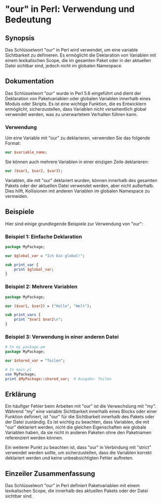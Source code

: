 <!--
Meta Description: # "our" in Perl: Verwendung und Bedeutung ## Synopsis Das Schlüsselwort "our" in Perl wird verwendet, um eine variable Sichtbarkeit zu definieren. Es ...
Meta Keywords: our, die, variablen, perl, mit
-->

# "our" in Perl: Verwendung und Bedeutung

## Synopsis
Das Schlüsselwort "our" in Perl wird verwendet, um eine variable Sichtbarkeit zu definieren. Es ermöglicht die Deklaration von Variablen mit einem lexikalischen Scope, die im gesamten Paket oder in der aktuellen Datei sichtbar sind, jedoch nicht im globalen Namespace.

## Dokumentation
Das Schlüsselwort "our" wurde in Perl 5.6 eingeführt und dient der Deklaration von Paketvariablen oder globalen Variablen innerhalb eines Moduls oder Skripts. Es ist eine wichtige Funktion, die es Entwicklern ermöglicht, sicherzustellen, dass Variablen nicht versehentlich global verwendet werden, was zu unerwartetem Verhalten führen kann.

### Verwendung
Um eine Variable mit "our" zu deklarieren, verwenden Sie das folgende Format:

```perl
our $variable_name;
```

Sie können auch mehrere Variablen in einer einzigen Zeile deklarieren:

```perl
our ($var1, $var2, $var3);
```

Variablen, die mit "our" deklariert wurden, können innerhalb des gesamten Pakets oder der aktuellen Datei verwendet werden, aber nicht außerhalb. Dies hilft, Kollisionen mit anderen Variablen im globalen Namespace zu vermeiden.

## Beispiele
Hier sind einige grundlegende Beispiele zur Verwendung von "our":

### Beispiel 1: Einfache Deklaration
```perl
package MyPackage;

our $global_var = "Ich bin global!";

sub print_var {
    print $global_var;
}
```

### Beispiel 2: Mehrere Variablen
```perl
package MyPackage;

our ($var1, $var2) = ("Hallo", "Welt");

sub print_vars {
    print "$var1 $var2\n";
}
```

### Beispiel 3: Verwendung in einer anderen Datei
```perl
# In my_package.pm
package MyPackage;

our $shared_var = "Teilen";

# In main.pl
use MyPackage;
print $MyPackage::shared_var;  # Ausgabe: Teilen
```

## Erklärung
Ein häufiger Fehler beim Arbeiten mit "our" ist die Verwechslung mit "my". Während "my" eine variable Sichtbarkeit innerhalb eines Blocks oder einer Funktion definiert, ist "our" für die Sichtbarkeit innerhalb des Pakets oder der Datei zuständig. Es ist wichtig zu beachten, dass Variablen, die mit "our" deklariert werden, nicht die gleichen Eigenschaften wie globale Variablen haben, da sie nicht in anderen Paketen ohne den Paketnamen referenziert werden können.

Ein weiterer Punkt zu beachten ist, dass "our" in Verbindung mit "strict" verwendet werden sollte, um sicherzustellen, dass die Variablen korrekt deklariert werden und keine unbeabsichtigten Fehler auftreten.

## Einzeiler Zusammenfassung
Das Schlüsselwort "our" in Perl definiert Paketvariablen mit einem lexikalischen Scope, die innerhalb des aktuellen Pakets oder der Datei sichtbar sind.